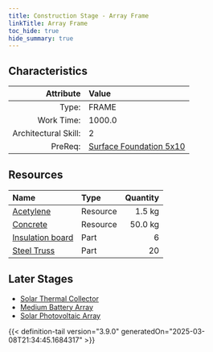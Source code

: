 ```yaml
---
title: Construction Stage - Array Frame
linkTitle: Array Frame
toc_hide: true
hide_summary: true
---
```

<!-- This is generated by the MarsSim HelpGenertor, do not edit. -->

## Characteristics

| Attribute      | Value |
|--------:|:------|
|Type:|FRAME|
|Work Time:|1000.0|
|Architectural Skill:|2|
|PreReq:|[Surface Foundation 5x10](/docs/definitions/construction/surface-foundation-5x10)|

## Resources

| Name | Type | Quantity |
|:-----|:-----|-----:|
|[Acetylene](/docs/definitions/resource/acetylene)|Resource|1.5 kg|
|[Concrete](/docs/definitions/resource/concrete)|Resource|50.0 kg|
|[Insulation board](/docs/definitions/part/insulation-board)|Part|6|
|[Steel Truss](/docs/definitions/part/steel-truss)|Part|20|

## Later Stages
- [Solar Thermal Collector](/docs/definitions/construction/solar-thermal-collector)
- [Medium Battery Array](/docs/definitions/construction/medium-battery-array)
- [Solar Photovoltaic Array](/docs/definitions/construction/solar-photovoltaic-array)



{{< definition-tail version="3.9.0" generatedOn="2025-03-08T21:34:45.1684317" >}}

